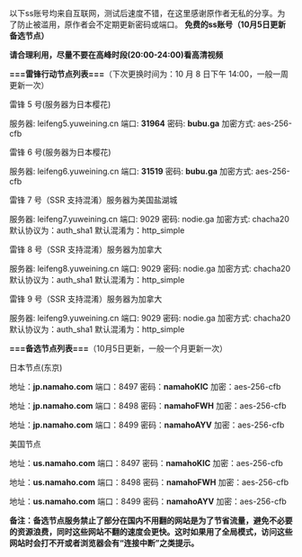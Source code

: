 以下ss账号均来自互联网，测试后速度不错，在这里感谢原作者无私的分享。为了防止被滥用，原作者会不定期更新密码或端口。
**免费的ss账号（10月5日更新备选节点）**

**请合理利用，尽量不要在高峰时段(20:00-24:00)看高清视频**

**===雷锋行动节点列表===**（下次更换时间为：10 月 8 日下午 14:00，一般一周更新一次）

雷锋 5 号(服务器为日本樱花)

服务器: leifeng5.yuweining.cn
端口: **31964**
密码: **bubu.ga**
加密方式: aes-256-cfb

雷锋 6 号(服务器为日本樱花)

服务器: leifeng6.yuweining.cn
端口: **31519**
密码: **bubu.ga**
加密方式: aes-256-cfb

雷锋 7 号（SSR 支持混淆）服务器为美国盐湖城

服务器: leifeng7.yuweining.cn
端口: 9029
密码: nodie.ga
加密方式: chacha20
默认协议为：auth_sha1
默认混淆为：http_simple

雷锋 8 号（SSR 支持混淆）服务器为加拿大

服务器: leifeng8.yuweining.cn
端口: 9029
密码: nodie.ga
加密方式: chacha20
默认协议为：auth_sha1
默认混淆为：http_simple

雷锋 9 号（SSR 支持混淆）服务器为加拿大

服务器: leifeng9.yuweining.cn
端口: 9029
密码: nodie.ga
加密方式: chacha20
默认协议为：auth_sha1
默认混淆为：http_simple

**===备选节点列表===**（10月5日更新，一般一个月更新一次）

日本节点(东京)

地址：**jp.namaho.com**
端口：8497
密码：**namahoKIC**
加密：aes-256-cfb

地址：**jp.namaho.com**
端口：8498
密码：**namahoFWH**
加密：aes-256-cfb

地址：**jp.namaho.com**
端口：8499
密码：**namahoAYV**
加密：aes-256-cfb

美国节点

地址：**us.namaho.com**
端口：8497
密码：**namahoKIC**
加密：aes-256-cfb

地址：**us.namaho.com**
端口：8498
密码：**namahoFWH**
加密：aes-256-cfb

地址：**us.namaho.com**
端口：8499
密码：**namahoAYV**
加密：aes-256-cfb

**备注：备选节点服务禁止了部分在国内不用翻的网站是为了节省流量，避免不必要的资源浪费，同时这些网站不翻的速度会更快。这时如果用了全局模式，访问这些网站时会打不开或者浏览器会有“连接中断”之类提示。**

